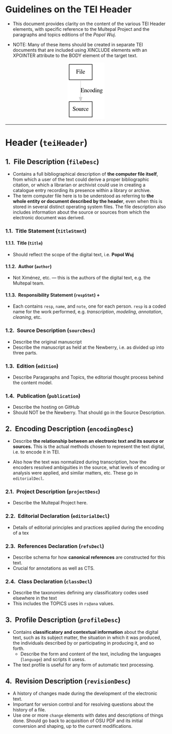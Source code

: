 <style>

h1 { counter-reset: h2counter; }
h2 { counter-reset: h3counter; }
h3 { counter-reset: h4counter; }
h4 { counter-reset: h5counter; }
h5 { counter-reset: h6counter; }
h6 {}


h2:before {
    counter-increment: h2counter;
    content: counter(h2counter) ".\0000a0\0000a0";
}

h3:before {
    counter-increment: h3counter;
    content: counter(h2counter) "." counter(h3counter) ".\0000a0\0000a0";
}

h4:before {
    counter-increment: h4counter;
    content: counter(h2counter) "." counter(h3counter) "." counter(h4counter) ".\0000a0\0000a0";
}

h5:before {
    counter-increment: h5counter;
    content: counter(h2counter) "." counter(h3counter) "." counter(h4counter) "." counter(h5counter) ".\0000a0\0000a0";
}

h6:before {
    counter-increment: h6counter;
    content: counter(h2counter) "." counter(h3counter) "." counter(h4counter) "." counter(h5counter) "." counter(h6counter) ".\0000a0\0000a0";
}	

#page-title {
	font-size: 200%;
	font-weight: heavy;
}

</style>
 
# Guidelines on the TEI Header

* This document provides clarity on the content of the various TEI Header elements, with specific reference to the Multepal Project and the paragraphs and topics editions of the *Popol Wuj*.

* NOTE: Many of these items should be created in separate TEI documents that are included using XINCLUDE elements with an XPOINTER attribute to the BODY element of the target text. 


<div style="text-align:center;">
	<img src="graph.png"/>
</div>

<hr />

# Header (`teiHeader`)

## File Description (`fileDesc`)

* Contains a full bibliographical description of **the computer file itself**, from which a user of the text could derive a proper bibliographic citation, or which a librarian or archivist could use in creating a catalogue entry recording its presence within a library or archive. 
* The term computer file here is to be understood as referring to **the whole entity or document described by the header**, even when this is stored in several distinct operating system files. The file description also includes information about the source or sources from which the electronic document was derived. 

### Title Statement (`titleStmnt`)

#### Title (`title`)

* Should reflect the scope of the digital text, i.e. **Popol Wuj**

#### Author (`author`)

* Not Ximénez, etc. &mdash; this is the authors of the digital text, e.g. the Multepal team.

#### Responsibility Statement (`respStmt`) +

* Each contains `resp`, `name`, and `note`, one for each person. `resp` is a coded name for the work performed, e.g. *transcription*, *modeling*, *annotation*, *cleaning*, etc.

### Source Description (`sourcDesc`)

* Describe the original manuscript
* Describe the manuscript as held at the Newberry, i.e. as divided up into three parts.

### Edition (`edition`)

* Describe Paragaraphs and Topics, the editorial thought process behind the content model.

### Publication (`publication`)

* Describe the hosting on GitHub
* Should NOT be the Newberry. That should go in the Source Description.

## Encoding Description (`encodingDesc`)

*  Describe **the relationship between an electronic text and its source or sources.** This is the actual methods chosen to represent the text digital, i.e. to encode it in TEI.

* Also how the text was normalized during transcription, how the encoders resolved ambiguities in the source, what levels of encoding or analysis were applied, and similar matters, etc. These go in `editorialDecl`.

### Project Description (`projectDesc`)

* Describe the Multepal Project here.

### Editorial Declaration (`editorialDecl`)

* Details of editorial principles and practices applied during the encoding of a tex

### References Declaration (`refsDecl`)

* Describe schema for how **canonical references** are constructed for this text.
* Crucial for annotations as well as CTS.

### Class Declaration (`classDecl`)

* Describe the taxonomies defining any classificatory codes used elsewhere in the text
* This includes the TOPICS uses in `rs@ana` values.

## Profile Description (`profileDesc`)

* Contains **classificatory and contextual information** about the digital text, such as its subject matter, the situation in which it was produced, the individuals described by or participating in producing it, and so forth. 
  * Describe the form and content of the text, including the languages (`language`) and scripts it usess.
* The text profile is useful for any form of automatic text processing.

## Revision Description (`revisionDesc`)

* A history of changes made during the development of the electronic text. 
* Important for version control and for resolving questions about the history of a file.
* Use one or more `change` elements with dates and descriptions of things done. Should go back to acquisition of OSU PDF and its initial conversion and shaping, up to the current modifications.

<!--
2. Outline:
	1. teiHeader
		1. fileDesc
			1. title
			2. sourceDesc
			3. edition
			4. publication
		2. encodingDesc
			1. Information how the text was encoded from the source
		3. profileDesc
		4. revisionDesc
-->
